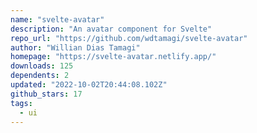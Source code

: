 ```yaml
---
name: "svelte-avatar"
description: "An avatar component for Svelte"
repo_url: "https://github.com/wdtamagi/svelte-avatar"
author: "Willian Dias Tamagi"
homepage: "https://svelte-avatar.netlify.app/"
downloads: 125
dependents: 2
updated: "2022-10-02T20:44:08.102Z"
github_stars: 17
tags: 
  - ui
---
```

